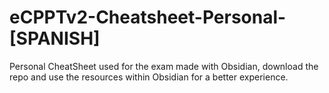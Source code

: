 # eCPPTv2-Cheatsheet-Personal-[SPANISH]
Personal CheatSheet used for the exam made with Obsidian, download the repo and use the resources within Obsidian for a better experience.
